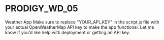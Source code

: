 # PRODIGY_WD_05
Weather App
Make sure to replace "YOUR_API_KEY" in the script.js file with your actual OpenWeatherMap API key to make the app functional. Let me know if you'd like help with deployment or getting an API key. 






